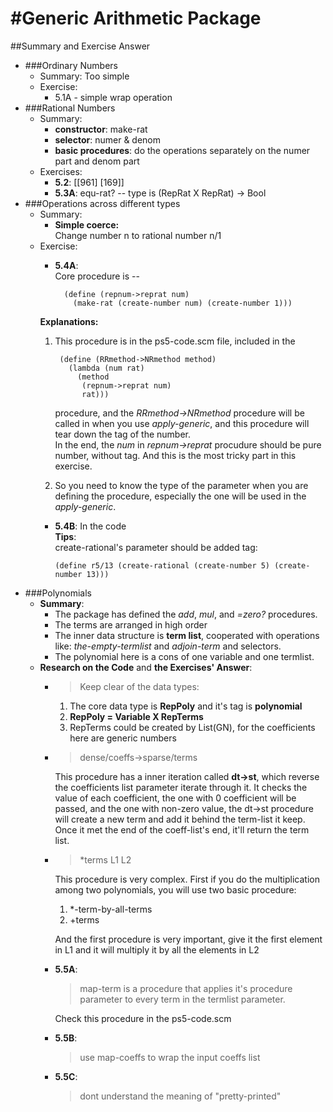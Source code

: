 #Generic Arithmetic Package
===
##Summary and Exercise Answer
* ###Ordinary Numbers
    * Summary: Too simple
    * Exercise:
        * 5.1A - simple wrap operation
* ###Rational Numbers
    * Summary:
        * **constructor**: make-rat
        * **selector**: numer & denom
        * **basic procedures**: do the operations separately on the numer part and denom part
    * Exercises:
        * **5.2**: [[961] [169]]
        * **5.3A**: equ-rat? -- type is (RepRat X RepRat) -> Bool
* ###Operations across different types
    * Summary:
        * **Simple coerce:**  
        Change number n to rational number n/1
    * Exercise:
        * **5.4A**:  
        Core procedure is --   
        
                (define (repnum->reprat num)
                  (make-rat (create-number num) (create-number 1)))
        **Explanations:**
        1. This procedure is in the ps5-code.scm file, included in the 
            
                (define (RRmethod->NRmethod method)
                  (lambda (num rat)
                    (method
                     (repnum->reprat num)
                     rat)))
           procedure, and the *RRmethod->NRmethod* procedure will be called in when you use *apply-generic*, and this procedure will tear down the tag of the number.  
           In the end, the *num* in *repnum->reprat* procudure should be pure number, without tag. And this is the most tricky part in this exercise.
        2. So you need to know the type of the parameter when you are defining the procedure, especially the one will be used in the *apply-generic*.
       * **5.4B**: In the code  
         **Tips**:  
         create-rational's parameter should be added tag:  
         
             (define r5/13 (create-rational (create-number 5) (create-number 13)))

* ###Polynomials 
    * **Summary**:
        * The package has defined the *add*, *mul*, and *=zero?* procedures.
        * The terms are arranged in high order
        * The inner data structure is **term list**, cooperated with operations like: *the-empty-termlist* and *adjoin-term* and selectors.
        * The polynomial here is a cons of one variable and one termlist.
    * **Research on the Code** and **the Exercises' Answer**:  
        * >Keep clear of the data types:
            
            1. The core data type is **RepPoly** and it's tag is **polynomial**
            2. **RepPoly = Variable X RepTerms**
            3. RepTerms could be created by List(GN), for the coefficients here are generic numbers
        * >dense/coeffs->sparse/terms  
        
            This procedure has a inner iteration called **dt->st**, which reverse the coefficients list parameter iterate through it. It checks the value of each coefficient, the one with 0 coefficient will be passed, and the one with non-zero value, the dt->st procedure will create a new term and add it behind the term-list it keep. Once it met the end of the coeff-list's end, it'll return the term list.
        
        * >*terms L1 L2
        
            This procedure is very complex. First if you do the multiplication among two polynomials, you will use two basic procedure:
            1. *-term-by-all-terms  
            2. +terms  
            
            And the first procedure is very important, give it the first element in L1 and it will multiply it by all the elements in L2
        
        
        * **5.5A**:  
            >map-term is a procedure that applies it's procedure parameter to every term in the termlist parameter.  
            
            Check this procedure in the ps5-code.scm
       
        * **5.5B**:
            >use map-coeffs to wrap the input coeffs list
        
        * **5.5C**:
            >dont understand the meaning of "pretty-printed"  
        
                     
       
        
            
        